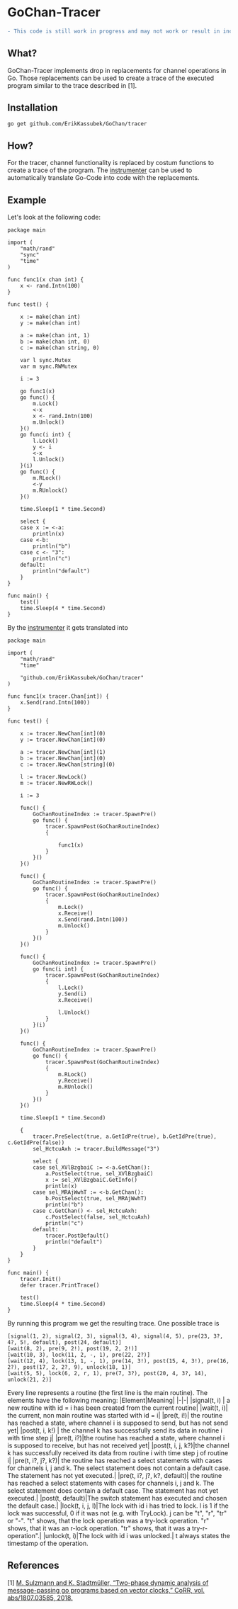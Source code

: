 # GoChan-Tracer

```diff 
- This code is still work in progress and may not work or result in incorrect behavior!
```

## What?
GoChan-Tracer implements drop in replacements for channel operations in Go.
Those replacements can be used to create a trace of the executed program similar to the trace described in [1]. 

## Installation
```
go get github.com/ErikKassubek/GoChan/tracer
```
## How?
For the tracer, channel functionality is replaced by costum functions to create a trace of the program. The [instrumenter](https://github.com/ErikKassubek/GoChan/tree/main/instrumenter) can be used to automatically translate Go-Code into code with the replacements. 

## Example
Let's look at the following code:
```
package main

import (
	"math/rand"
	"sync"
	"time"
)

func func1(x chan int) {
	x <- rand.Intn(100)
}

func test() {

	x := make(chan int)
	y := make(chan int)

	a := make(chan int, 1)
	b := make(chan int, 0)
	c := make(chan string, 0)

	var l sync.Mutex
	var m sync.RWMutex

	i := 3

	go func1(x)
	go func() {
		m.Lock()
		<-x
		x <- rand.Intn(100)
		m.Unlock()
	}()
	go func(i int) {
		l.Lock()
		y <- i
		<-x
		l.Unlock()
	}(i)
	go func() {
		m.RLock()
		<-y
		m.RUnlock()
	}()

	time.Sleep(1 * time.Second)

	select {
	case x := <-a:
		println(x)
	case <-b:
		println("b")
	case c <- "3":
		println("c")
	default:
		println("default")
	}
}

func main() {
	test()
	time.Sleep(4 * time.Second)
}
```
By the [instrumenter](https://github.com/ErikKassubek/GoChan/tree/main/instrumenter) it gets translated into
```
package main

import (
	"math/rand"
	"time"

	"github.com/ErikKassubek/GoChan/tracer"
)

func func1(x tracer.Chan[int]) {
	x.Send(rand.Intn(100))
}

func test() {

	x := tracer.NewChan[int](0)
	y := tracer.NewChan[int](0)

	a := tracer.NewChan[int](1)
	b := tracer.NewChan[int](0)
	c := tracer.NewChan[string](0)

	l := tracer.NewLock()
	m := tracer.NewRWLock()

	i := 3

	func() {
		GoChanRoutineIndex := tracer.SpawnPre()
		go func() {
			tracer.SpawnPost(GoChanRoutineIndex)
			{

				func1(x)
			}
		}()
	}()

	func() {
		GoChanRoutineIndex := tracer.SpawnPre()
		go func() {
			tracer.SpawnPost(GoChanRoutineIndex)
			{
				m.Lock()
				x.Receive()
				x.Send(rand.Intn(100))
				m.Unlock()
			}
		}()
	}()

	func() {
		GoChanRoutineIndex := tracer.SpawnPre()
		go func(i int) {
			tracer.SpawnPost(GoChanRoutineIndex)
			{
				l.Lock()
				y.Send(i)
				x.Receive()

				l.Unlock()
			}
		}(i)
	}()

	func() {
		GoChanRoutineIndex := tracer.SpawnPre()
		go func() {
			tracer.SpawnPost(GoChanRoutineIndex)
			{
				m.RLock()
				y.Receive()
				m.RUnlock()
			}
		}()
	}()

	time.Sleep(1 * time.Second)

	{
		tracer.PreSelect(true, a.GetIdPre(true), b.GetIdPre(true), c.GetIdPre(false))
		sel_HctcuAxh := tracer.BuildMessage("3")

		select {
		case sel_XVlBzgbaiC := <-a.GetChan():
			a.PostSelect(true, sel_XVlBzgbaiC)
			x := sel_XVlBzgbaiC.GetInfo()
			println(x)
		case sel_MRAjWwhT := <-b.GetChan():
			b.PostSelect(true, sel_MRAjWwhT)
			println("b")
		case c.GetChan() <- sel_HctcuAxh:
			c.PostSelect(false, sel_HctcuAxh)
			println("c")
		default:
			tracer.PostDefault()
			println("default")
		}
	}
}

func main() {
	tracer.Init()
	defer tracer.PrintTrace()

	test()
	time.Sleep(4 * time.Second)
}

``` 
By running this program we get the resulting trace. One possible trace is
```
[signal(1, 2), signal(2, 3), signal(3, 4), signal(4, 5), pre(23, 3?, 4?, 5!, default), post(24, default)]
[wait(8, 2), pre(9, 2!), post(19, 2, 2!)]
[wait(10, 3), lock(11, 2, -, 1), pre(22, 2?)]
[wait(12, 4), lock(13, 1, -, 1), pre(14, 3!), post(15, 4, 3!), pre(16, 2?), post(17, 2, 2?, 9), unlock(18, 1)]
[wait(5, 5), lock(6, 2, r, 1), pre(7, 3?), post(20, 4, 3?, 14), unlock(21, 2)]
```
Every line represents a routine (the first line is the main routine).
The elements have the following meaning:
|Element|Meaning|
|-|-|
|signal(t, i) | a new routine with id = i has been created from the current routine|
|wait(t, i)| the current, non main routine was started with id = i|
|pre(t, i!)| the routine has reached a state, where channel i is supposed to send, but has not send yet|
|post(t, i, k!) | the channel k has successfully send its data in routine i with time step j|
|pre(t, i?)|the routine has reached a state, where channel i is supposed to receive, but has not received yet|
|post(t, i, j, k?)|the channel k has successfully received its data from routine i with time step j of routine i|
|pre(t, i?, j?, k?)| the routine has reached a select statements with cases for channels i, j and k. The select statement does not contain a default case. The statement has not yet executed.|
|pre(t, i?, j?, k?, default)| the routine has reached a select statements with cases for channels i, j and k. The select statement does contain a default case. The statement has not yet executed.|
|post(t, default)|The switch statement has executed and chosen the default case.|
|lock(t, i, j, l)|The lock with id i has tried to lock. l is 1 if the lock was successful, 0 if it was not (e.g. with TryLock). j can be "t", "r", "tr" or "-". "t" shows, that the lock operation was a try-lock operation. "r" shows, that it was an r-lock operation. "tr" shows, that it was a try-r-operation".|
|unlock(t, i)|The lock with id i was unlocked.|
t always states the timestamp of the operation.


## References 
[1] [M. Sulzmann and K. Stadtmüller, “Two-phase dynamic analysis of message-passing
go programs based on vector clocks,” CoRR, vol. abs/1807.03585, 2018.](https://arxiv.org/abs/1807.03585)
